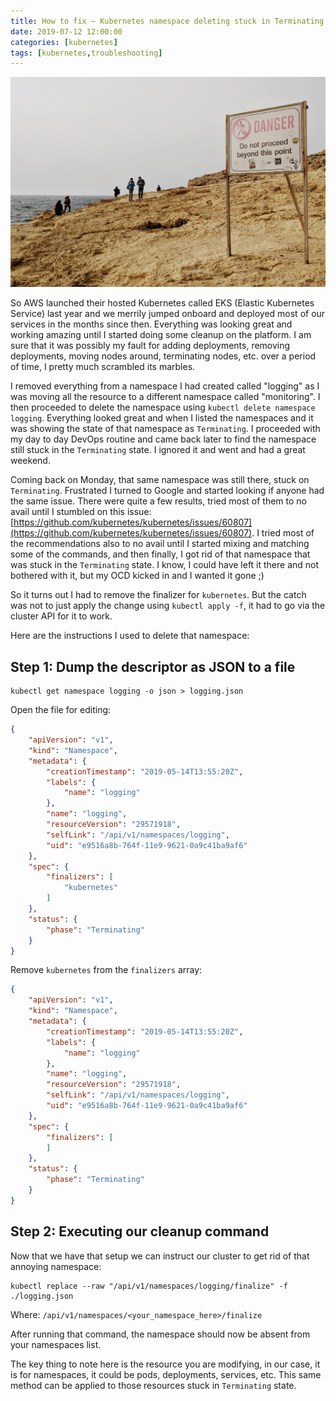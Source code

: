 ```yaml
---
title: How to fix — Kubernetes namespace deleting stuck in Terminating state
date: 2019-07-12 12:00:00
categories: [kubernetes]
tags: [kubernetes,troubleshooting]
---
```


![Danger - do not proceed beyond this point](/assets/img/2019/09/danger.jpeg)

So AWS launched their hosted Kubernetes called EKS (Elastic Kubernetes Service) last year and we merrily jumped onboard and deployed most of our services in the months since then. Everything was looking great and working amazing until I started doing some cleanup on the platform. I am sure that it was possibly my fault for adding deployments, removing deployments, moving nodes around, terminating nodes, etc. over a period of time, I pretty much scrambled its marbles.

I removed everything from a namespace I had created called "logging" as I was moving all the resource to a different namespace called "monitoring". I then proceeded to delete the namespace using `kubectl delete namespace logging`. Everything looked great and when I listed the namespaces and it was showing the state of that namespace as `Terminating`. I proceeded with my day to day DevOps routine and came back later to find the namespace still stuck in the `Terminating` state. I ignored it and went and had a great weekend. 

Coming back on Monday, that same namespace was still there, stuck on `Terminating`. Frustrated I turned to Google and started looking if anyone had the same issue. There were quite a few results, tried most of them to no avail until I stumbled on this issue: [https://github.com/kubernetes/kubernetes/issues/60807](https://github.com/kubernetes/kubernetes/issues/60807). I tried most of the recommendations also to no avail until I started mixing and matching some of the commands, and then finally, I got rid of that namespace that was stuck in the `Terminating` state. I know, I could have left it there and not bothered with it, but my OCD kicked in and I wanted it gone ;)

So it turns out I had to remove the finalizer for `kubernetes`. But the catch was not to just apply the change using `kubectl apply -f`, it had to go via the cluster API for it to work.

Here are the instructions I used to delete that namespace:

## Step 1: Dump the descriptor as JSON to a file

```shell
kubectl get namespace logging -o json > logging.json
```

Open the file for editing:
```json
{
    "apiVersion": "v1",
    "kind": "Namespace",
    "metadata": {
        "creationTimestamp": "2019-05-14T13:55:20Z",
        "labels": {
            "name": "logging"
        },
        "name": "logging",
        "resourceVersion": "29571918",
        "selfLink": "/api/v1/namespaces/logging",
        "uid": "e9516a8b-764f-11e9-9621-0a9c41ba9af6"
    },
    "spec": {
        "finalizers": [
            "kubernetes"
        ]
    },
    "status": {
        "phase": "Terminating"
    }
}
```

Remove `kubernetes` from the `finalizers` array:
```json
{
    "apiVersion": "v1",
    "kind": "Namespace",
    "metadata": {
        "creationTimestamp": "2019-05-14T13:55:20Z",
        "labels": {
            "name": "logging"
        },
        "name": "logging",
        "resourceVersion": "29571918",
        "selfLink": "/api/v1/namespaces/logging",
        "uid": "e9516a8b-764f-11e9-9621-0a9c41ba9af6"
    },
    "spec": {
        "finalizers": [
        ]
    },
    "status": {
        "phase": "Terminating"
    }
}
```

## Step 2: Executing our cleanup command

Now that we have that setup we can instruct our cluster to get rid of that annoying namespace:

```shell
kubectl replace --raw "/api/v1/namespaces/logging/finalize" -f ./logging.json
```

Where: `/api/v1/namespaces/<your_namespace_here>/finalize`

After running that command, the namespace should now be absent from your namespaces list.

The key thing to note here is the resource you are modifying, in our case, it is for namespaces, it could be pods, deployments, services, etc. This same method can be applied to those resources stuck in `Terminating` state.